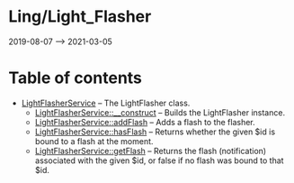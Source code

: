 Ling/Light_Flasher
================
2019-08-07 --> 2021-03-05




Table of contents
===========

- [LightFlasherService](https://github.com/lingtalfi/Light_Flasher/blob/master/doc/api/Ling/Light_Flasher/Service/LightFlasherService.md) &ndash; The LightFlasher class.
    - [LightFlasherService::__construct](https://github.com/lingtalfi/Light_Flasher/blob/master/doc/api/Ling/Light_Flasher/Service/LightFlasherService/__construct.md) &ndash; Builds the LightFlasher instance.
    - [LightFlasherService::addFlash](https://github.com/lingtalfi/Light_Flasher/blob/master/doc/api/Ling/Light_Flasher/Service/LightFlasherService/addFlash.md) &ndash; Adds a flash to the flasher.
    - [LightFlasherService::hasFlash](https://github.com/lingtalfi/Light_Flasher/blob/master/doc/api/Ling/Light_Flasher/Service/LightFlasherService/hasFlash.md) &ndash; Returns whether the given $id is bound to a flash at the moment.
    - [LightFlasherService::getFlash](https://github.com/lingtalfi/Light_Flasher/blob/master/doc/api/Ling/Light_Flasher/Service/LightFlasherService/getFlash.md) &ndash; Returns the flash (notification) associated with the given $id, or false if no flash was bound to that $id.




